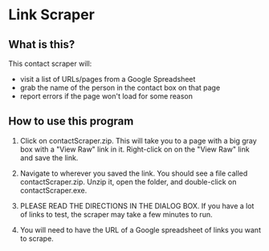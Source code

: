 Link Scraper
============

What is this?
-------------------
This contact scraper will:
- visit a list of URLs/pages from a Google Spreadsheet
- grab the name of the person in the contact box on that page
- report errors if the page won't load for some reason

How to use this program
----------------------------------
1. Click on contactScraper.zip. This will take you to a page with a big gray box with a "View Raw" link in it. Right-click on on the "View Raw" link and save the link.

2. Navigate to wherever you saved the link. You should see a file called contactScraper.zip. Unzip it, open the folder, and double-click on contactScraper.exe.

3. PLEASE READ THE DIRECTIONS IN THE DIALOG BOX. If you have a lot of links to test, the scraper may take a few minutes to run.

4. You will need to have the URL of a Google spreadsheet of links you want to scrape.
